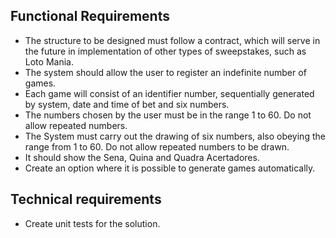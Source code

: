 ## Functional Requirements
- The structure to be designed must follow a contract, which will serve in the future in
implementation of other types of sweepstakes, such as Loto Mania.
- The system should allow the user to register an indefinite number of games.
- Each game will consist of an identifier number, sequentially generated by system, date and time of bet and six numbers.
- The numbers chosen by the user must be in the range 1 to 60. Do not allow repeated numbers.
- The System must carry out the drawing of six numbers, also obeying the range from 1 to 60. Do not allow repeated numbers to be drawn.
- It should show the Sena, Quina and Quadra Acertadores.
- Create an option where it is possible to generate games automatically.

## Technical requirements
- Create unit tests for the solution.
